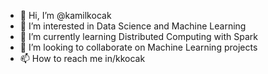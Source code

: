 - 👋 Hi, I’m @kamilkocak
- 👀 I’m interested in Data Science and Machine Learning
- 🌱 I’m currently learning Distributed Computing with Spark
- 💞️ I’m looking to collaborate on Machine Learning projects
- 📫 How to reach me in/kkocak

<!---
kamilkocak/kamilkocak is a ✨ special ✨ repository because its `README.md` (this file) appears on your GitHub profile.
You can click the Preview link to take a look at your changes.
--->
